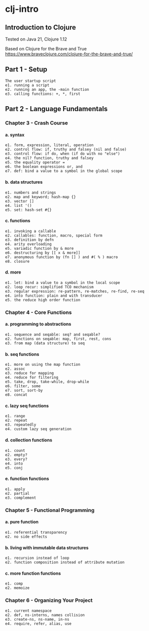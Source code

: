 # clj-intro
## Introduction to Clojure

Tested on Java 21, Clojure 1.12

Based on Clojure for the Brave and True
https://www.braveclojure.com/clojure-for-the-brave-and-true/

## Part 1 - Setup
    The user startup script
    e1. running a script
    e2. running an app, the -main function
    e3. calling functions: +, *, first

## Part 2 - Language Fundamentals
### Chapter 3 - Crash Course
#### a. syntax
    e1. form, expression, literal, operation
    e2. control flow: if, truthy and falsey (nil and false)
    e3. control flow: if do, when (if do with no "else")
    e4. the nil? function, truthy and falsey
    e5. the equality operator =
    e6. the boolean expressions or, and
    e7. def: bind a value to a symbol in the global scope
#### b. data structures
    e1. numbers and strings
    e2. map and keyword; hash-map {}
    e3. vector []
    e4. list '()
    e5. set: hash-set #{}
#### c. functions
    e1. invoking a callable
    e2. callables: function, macro, special form
    e3. definition by defn
    e4. arity overloading
    e5. variadic function by & more
    e6. destructuring by [[ x & more]]
    e7. anonymous function by (fn [] ) and #( % ) macro
    e8. closure
#### d. more
    e1. let: bind a value to a symbol in the local scope
    e2. loop recur: simplified TCO mechanism
    e3. regular expression: re-pattern, re-matches, re-find, re-seq
    e4. into function: plain and with transducer
    e5. the reduce high order function

### Chapter 4 - Core Functions
#### a. programming to abstractions
    e1. sequence and seqable: seq? and seqable?
    e2. functions on seqable: map, first, rest, cons 
    e3. from map (data structure) to seq
#### b. seq functions
    e1. more on using the map function
    e2. assoc
    e3. reduce for mapping
    e4. reduce for filtering
    e5. take, drop, take-while, drop-while
    e6. filter, some
    e7. sort, sort-by
    e8. concat
#### c. lazy seq functions
    e1. range
    e2. repeat
    e3. repeatedly
    e4. custom lazy seq generation
#### d. collection functions
    e1. count
    e2. empty?
    e3. every?
    e4. into
    e5. conj
#### e. function functions
    e1. apply
    e2. partial
    e3. complement

### Chapter 5 - Functional Programming
#### a. pure function
    e1. referential transparency
    e2. no side effects
#### b. living with immutable data structures
    e1. recursion instead of loop
    e2. function composition instead of attribute mutation
#### c. more function functions
    e1. comp
    e2. memoize

### Chapter 6 - Organizing Your Project
    e1. current namespace
    e2. def, ns-interns, names collision
    e3. create-ns, ns-name, in-ns
    e4. require, refer, alias, use
